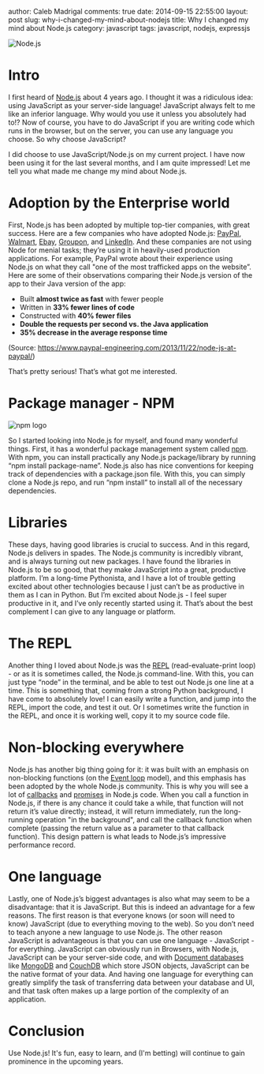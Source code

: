 author: Caleb Madrigal
comments: true
date: 2014-09-15 22:55:00
layout: post
slug: why-i-changed-my-mind-about-nodejs
title: Why I changed my mind about Node.js
category: javascript
tags: javascript, nodejs, expressjs


![Node.js](/static/images/nodejs-logo.svg)

# Intro

I first heard of [Node.js](http://nodejs.org/) about 4 years ago. I thought it was a ridiculous idea: using JavaScript as your server-side language! JavaScript always felt to me like an inferior language. Why would you use it unless you absolutely had to!? Now of course, you have to do JavaScript if you are writing code which runs in the browser, but on the server, you can use any language you choose. So why choose JavaScript?

I did choose to use JavaScript/Node.js on my current project. I have now been using it for the last several months, and I am quite impressed! Let me tell you what made me change my mind about Node.js.

# Adoption by the Enterprise world

First, Node.js has been adopted by multiple top-tier companies, with great success. Here are a few companies who have adopted Node.js: [PayPal](https://www.paypal-engineering.com/2013/11/22/node-js-at-paypal/), [Walmart](http://venturebeat.com/2012/01/24/why-walmart-is-using-node-js/), [Ebay](http://www.ebaytechblog.com/2013/05/17/how-we-built-ebays-first-node-js-application/#.VBe2hi5dV00), [Groupon](http://www.datacenterknowledge.com/archives/2013/12/06/need-speed-groupon-migrated-node-js/), and [LinkedIn](http://venturebeat.com/2011/08/16/linkedin-node/). And these companies are not using Node for menial tasks; they’re using it in heavily-used production applications. For example, PayPal wrote about their experience using Node.js on what they call "one of the most trafficked apps on the website”. Here are some of their observations comparing their Node.js version of the app to their Java version of the app:

* Built **almost twice as fast** with fewer people
* Written in **33% fewer lines of code**
* Constructed with **40% fewer files**
* **Double the requests per second vs. the Java application**
* **35% decrease in the average response time**

(Source: <https://www.paypal-engineering.com/2013/11/22/node-js-at-paypal/>)

That’s pretty serious! That’s what got me interested.

# Package manager - NPM

![npm logo](/static/images/npm-logo.png)

So I started looking into Node.js for myself, and found many wonderful things. First, it has a wonderful package management system called [npm](https://www.npmjs.org/). With npm, you can install practically any Node.js package/library by running “npm install package-name”. Node.js also has nice conventions for keeping track of dependencies with a package.json file. With this, you can simply clone a Node.js repo, and run “npm install” to install all of the necessary dependencies.

# Libraries

These days, having good libraries is crucial to success. And in this regard, Node.js delivers in spades. The Node.js community is incredibly vibrant, and is always turning out new packages. I have found the libraries in Node.js to be so good, that they make JavaScript into a great, productive platform. I’m a long-time Pythonista, and I have a lot of trouble getting excited about other technologies because I just can’t be as productive in them as I can in Python. But I’m excited about Node.js - I feel super productive in it, and I’ve only recently started using it. That’s about the best complement I can give to any language or platform.

# The REPL

Another thing I loved about Node.js was the [REPL](http://en.wikipedia.org/wiki/Read%E2%80%93eval%E2%80%93print_loop) (read-evaluate-print loop) - or as it is sometimes called, the Node.js command-line. With this, you can just type “node” in the terminal, and be able to test out Node.js one line at a time. This is something that, coming from a strong Python background, I have come to absolutely love! I can easily write a function, and jump into the REPL, import the code, and test it out. Or I sometimes write the function in the REPL, and once it is working well, copy it to my source code file.

# Non-blocking everywhere

Node.js has another big thing going for it: it was built with an emphasis on non-blocking functions (on the [Event loop](http://en.wikipedia.org/wiki/Event_loop) model), and this emphasis has been adopted by the whole Node.js community. This is why you will see a lot of [callbacks](http://en.wikipedia.org/wiki/Callback_(computer_programming)) and [promises](https://github.com/kriskowal/q) in Node.js code. When you call a function in Node.js, if there is any chance it could take a while, that function will not return it’s value directly; instead, it will return immediately, run the long-running operation "in the background", and call the callback function when complete (passing the return value as a parameter to that callback function). This design pattern is what leads to Node.js’s impressive performance record.

# One language

Lastly, one of Node.js’s biggest advantages is also what may seem to be a disadvantage: that it is JavaScript. But this is indeed an advantage for a few reasons. The first reason is that everyone knows (or soon will need to know) JavaScript (due to everything moving to the web). So you don’t need to teach anyone a new language to use Node.js. The other reason JavaScript is advantageous is that you can use one language - JavaScript - for everything. JavaScript can obviously run in Browsers, with Node.js, JavaScript can be your server-side code, and with [Document databases](http://en.wikipedia.org/wiki/Document-oriented_database) like [MongoDB](http://www.mongodb.org/) and [CouchDB](http://couchdb.apache.org/) which store JSON objects, JavaScript can be the native format of your data. And having one language for everything can greatly simplify the task of transferring data between your database and UI, and that task often makes up a large portion of the complexity of an application.

# Conclusion

Use Node.js! It's fun, easy to learn, and (I'm betting) will continue to gain prominence in the upcoming years.

